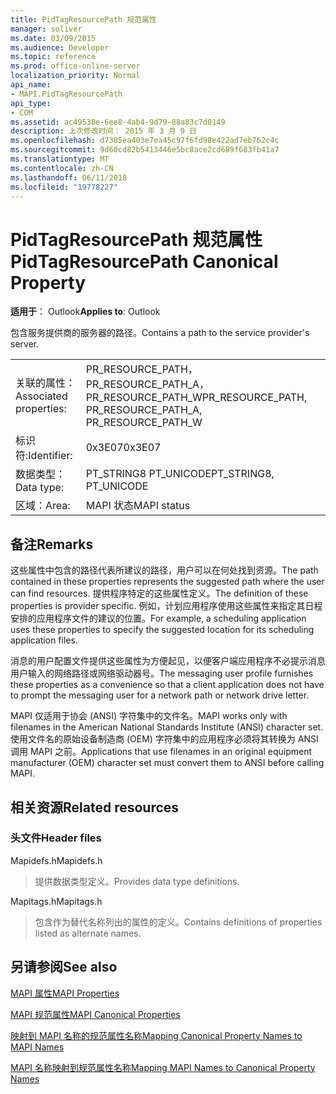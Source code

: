 ```yaml
---
title: PidTagResourcePath 规范属性
manager: soliver
ms.date: 03/09/2015
ms.audience: Developer
ms.topic: reference
ms.prod: office-online-server
localization_priority: Normal
api_name:
- MAPI.PidTagResourcePath
api_type:
- COM
ms.assetid: ac49538e-6ee8-4ab4-9d79-88a83c7d0149
description: 上次修改时间： 2015 年 3 月 9 日
ms.openlocfilehash: d7385ea403e7ea45c97f6fd98e422ad7eb762c4c
ms.sourcegitcommit: 9d60cd82b5413446e5bc8ace2cd689f683fb41a7
ms.translationtype: MT
ms.contentlocale: zh-CN
ms.lasthandoff: 06/11/2018
ms.locfileid: "19778227"
---
```

# <a name="pidtagresourcepath-canonical-property"></a><span data-ttu-id="63a23-103">PidTagResourcePath 规范属性</span><span class="sxs-lookup"><span data-stu-id="63a23-103">PidTagResourcePath Canonical Property</span></span>

  
  
<span data-ttu-id="63a23-104">**适用于**： Outlook</span><span class="sxs-lookup"><span data-stu-id="63a23-104">**Applies to**: Outlook</span></span> 
  
<span data-ttu-id="63a23-105">包含服务提供商的服务器的路径。</span><span class="sxs-lookup"><span data-stu-id="63a23-105">Contains a path to the service provider's server.</span></span>
  
|||
|:-----|:-----|
|<span data-ttu-id="63a23-106">关联的属性：</span><span class="sxs-lookup"><span data-stu-id="63a23-106">Associated properties:</span></span>  <br/> |<span data-ttu-id="63a23-107">PR_RESOURCE_PATH，PR_RESOURCE_PATH_A，PR_RESOURCE_PATH_W</span><span class="sxs-lookup"><span data-stu-id="63a23-107">PR_RESOURCE_PATH, PR_RESOURCE_PATH_A, PR_RESOURCE_PATH_W</span></span>  <br/> |
|<span data-ttu-id="63a23-108">标识符:</span><span class="sxs-lookup"><span data-stu-id="63a23-108">Identifier:</span></span>  <br/> |<span data-ttu-id="63a23-109">0x3E07</span><span class="sxs-lookup"><span data-stu-id="63a23-109">0x3E07</span></span>  <br/> |
|<span data-ttu-id="63a23-110">数据类型：</span><span class="sxs-lookup"><span data-stu-id="63a23-110">Data type:</span></span>  <br/> |<span data-ttu-id="63a23-111">PT_STRING8 PT_UNICODE</span><span class="sxs-lookup"><span data-stu-id="63a23-111">PT_STRING8, PT_UNICODE</span></span>  <br/> |
|<span data-ttu-id="63a23-112">区域：</span><span class="sxs-lookup"><span data-stu-id="63a23-112">Area:</span></span>  <br/> |<span data-ttu-id="63a23-113">MAPI 状态</span><span class="sxs-lookup"><span data-stu-id="63a23-113">MAPI status</span></span>  <br/> |
   
## <a name="remarks"></a><span data-ttu-id="63a23-114">备注</span><span class="sxs-lookup"><span data-stu-id="63a23-114">Remarks</span></span>

<span data-ttu-id="63a23-115">这些属性中包含的路径代表所建议的路径，用户可以在何处找到资源。</span><span class="sxs-lookup"><span data-stu-id="63a23-115">The path contained in these properties represents the suggested path where the user can find resources.</span></span> <span data-ttu-id="63a23-116">提供程序特定的这些属性定义。</span><span class="sxs-lookup"><span data-stu-id="63a23-116">The definition of these properties is provider specific.</span></span> <span data-ttu-id="63a23-117">例如，计划应用程序使用这些属性来指定其日程安排的应用程序文件的建议的位置。</span><span class="sxs-lookup"><span data-stu-id="63a23-117">For example, a scheduling application uses these properties to specify the suggested location for its scheduling application files.</span></span>
  
<span data-ttu-id="63a23-118">消息的用户配置文件提供这些属性为方便起见，以便客户端应用程序不必提示消息用户输入的网络路径或网络驱动器号。</span><span class="sxs-lookup"><span data-stu-id="63a23-118">The messaging user profile furnishes these properties as a convenience so that a client application does not have to prompt the messaging user for a network path or network drive letter.</span></span>
  
<span data-ttu-id="63a23-119">MAPI 仅适用于协会 (ANSI) 字符集中的文件名。</span><span class="sxs-lookup"><span data-stu-id="63a23-119">MAPI works only with filenames in the American National Standards Institute (ANSI) character set.</span></span> <span data-ttu-id="63a23-120">使用文件名的原始设备制造商 (OEM) 字符集中的应用程序必须将其转换为 ANSI 调用 MAPI 之前。</span><span class="sxs-lookup"><span data-stu-id="63a23-120">Applications that use filenames in an original equipment manufacturer (OEM) character set must convert them to ANSI before calling MAPI.</span></span>
  
## <a name="related-resources"></a><span data-ttu-id="63a23-121">相关资源</span><span class="sxs-lookup"><span data-stu-id="63a23-121">Related resources</span></span>

### <a name="header-files"></a><span data-ttu-id="63a23-122">头文件</span><span class="sxs-lookup"><span data-stu-id="63a23-122">Header files</span></span>

<span data-ttu-id="63a23-123">Mapidefs.h</span><span class="sxs-lookup"><span data-stu-id="63a23-123">Mapidefs.h</span></span>
  
> <span data-ttu-id="63a23-124">提供数据类型定义。</span><span class="sxs-lookup"><span data-stu-id="63a23-124">Provides data type definitions.</span></span>
    
<span data-ttu-id="63a23-125">Mapitags.h</span><span class="sxs-lookup"><span data-stu-id="63a23-125">Mapitags.h</span></span>
  
> <span data-ttu-id="63a23-126">包含作为替代名称列出的属性的定义。</span><span class="sxs-lookup"><span data-stu-id="63a23-126">Contains definitions of properties listed as alternate names.</span></span>
    
## <a name="see-also"></a><span data-ttu-id="63a23-127">另请参阅</span><span class="sxs-lookup"><span data-stu-id="63a23-127">See also</span></span>



[<span data-ttu-id="63a23-128">MAPI 属性</span><span class="sxs-lookup"><span data-stu-id="63a23-128">MAPI Properties</span></span>](mapi-properties.md)
  
[<span data-ttu-id="63a23-129">MAPI 规范属性</span><span class="sxs-lookup"><span data-stu-id="63a23-129">MAPI Canonical Properties</span></span>](mapi-canonical-properties.md)
  
[<span data-ttu-id="63a23-130">映射到 MAPI 名称的规范属性名称</span><span class="sxs-lookup"><span data-stu-id="63a23-130">Mapping Canonical Property Names to MAPI Names</span></span>](mapping-canonical-property-names-to-mapi-names.md)
  
[<span data-ttu-id="63a23-131">MAPI 名称映射到规范属性名称</span><span class="sxs-lookup"><span data-stu-id="63a23-131">Mapping MAPI Names to Canonical Property Names</span></span>](mapping-mapi-names-to-canonical-property-names.md)

